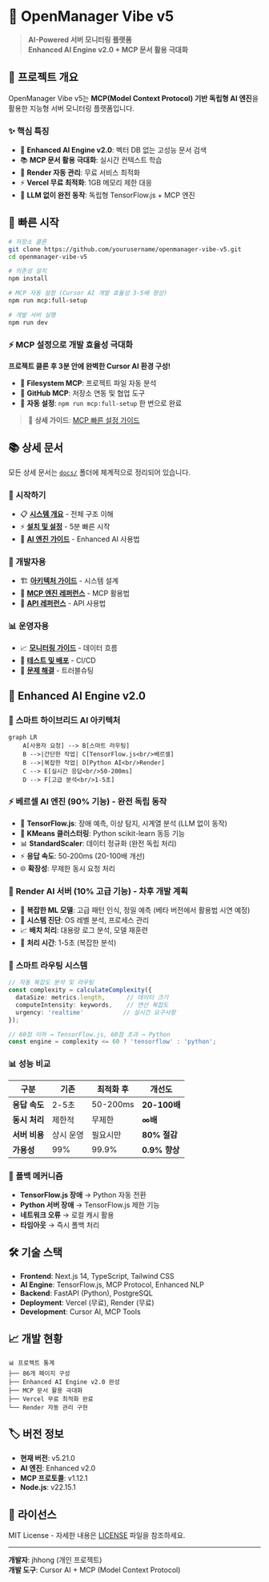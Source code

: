 # 🚀 OpenManager Vibe v5

> **AI-Powered 서버 모니터링 플랫폼**  
> **Enhanced AI Engine v2.0 + MCP 문서 활용 극대화**

## 🎯 프로젝트 개요

OpenManager Vibe v5는 **MCP(Model Context Protocol) 기반 독립형 AI 엔진**을 활용한 지능형 서버 모니터링 플랫폼입니다.

### ✨ 핵심 특징

- 🧠 **Enhanced AI Engine v2.0**: 벡터 DB 없는 고성능 문서 검색
- 📚 **MCP 문서 활용 극대화**: 실시간 컨텍스트 학습
- 🔄 **Render 자동 관리**: 무료 서비스 최적화
- ⚡ **Vercel 무료 최적화**: 1GB 메모리 제한 대응
- 🎯 **LLM 없이 완전 동작**: 독립형 TensorFlow.js + MCP 엔진

## 🚀 빠른 시작

```bash
# 저장소 클론
git clone https://github.com/yourusername/openmanager-vibe-v5.git
cd openmanager-vibe-v5

# 의존성 설치
npm install

# MCP 자동 설정 (Cursor AI 개발 효율성 3-5배 향상)
npm run mcp:full-setup

# 개발 서버 실행
npm run dev
```

### ⚡ MCP 설정으로 개발 효율성 극대화

**프로젝트 클론 후 3분 안에 완벽한 Cursor AI 환경 구성!**

- 📁 **Filesystem MCP**: 프로젝트 파일 자동 분석
- 🐙 **GitHub MCP**: 저장소 연동 및 협업 도구
- 🎯 **자동 설정**: `npm run mcp:full-setup` 한 번으로 완료

> 🔗 **상세 가이드**: [MCP 빠른 설정 가이드](./docs/MCP_QUICK_SETUP_GUIDE.md)

## 📚 상세 문서

모든 상세 문서는 [`docs/`](./docs/) 폴더에 체계적으로 정리되어 있습니다.

### 📖 시작하기
- 📋 [**시스템 개요**](./docs/1_SYSTEM_OVERVIEW.md) - 전체 구조 이해
- ⚡ [**설치 및 설정**](./docs/3_INSTALLATION_AND_SETUP.md) - 5분 빠른 시작
- 🤖 [**AI 엔진 가이드**](./docs/4_AI_AGENT_GUIDE.md) - Enhanced AI 사용법

### 🔧 개발자용
- 🏗️ [**아키텍처 가이드**](./docs/2_ARCHITECTURE_GUIDE.md) - 시스템 설계
- 🧠 [**MCP 엔진 레퍼런스**](./docs/9_MCP_ENGINE_REFERENCE.md) - MCP 활용법
- 📡 [**API 레퍼런스**](./docs/8_API_REFERENCE.md) - API 사용법

### 📊 운영자용
- 📈 [**모니터링 가이드**](./docs/5_MONITORING_AND_DATA_FLOW.md) - 데이터 흐름
- 🧪 [**테스트 및 배포**](./docs/6_TESTING_AND_DEPLOYMENT.md) - CI/CD
- 🔧 [**문제 해결**](./docs/7_TROUBLESHOOTING.md) - 트러블슈팅

## 🎨 Enhanced AI Engine v2.0

### 🧠 **스마트 하이브리드 AI 아키텍처**

```mermaid
graph LR
    A[사용자 요청] --> B[스마트 라우팅]
    B -->|간단한 작업| C[TensorFlow.js<br/>베르셀]
    B -->|복잡한 작업| D[Python AI<br/>Render]
    C --> E[실시간 응답<br/>50-200ms]
    D --> F[고급 분석<br/>1-5초]
```

### ⚡ **베르셀 AI 엔진 (90% 기능) - 완전 독립 동작**
- 🚀 **TensorFlow.js**: 장애 예측, 이상 탐지, 시계열 분석 (LLM 없이 동작)
- 🎯 **KMeans 클러스터링**: Python scikit-learn 동등 기능
- 📊 **StandardScaler**: 데이터 정규화 (완전 독립 처리)
- ⚡ **응답 속도**: 50-200ms (20-100배 개선)
- 🌐 **확장성**: 무제한 동시 요청 처리

### 🐍 **Render AI 서버 (10% 고급 기능) - 차후 개발 계획**
- 🔬 **복잡한 ML 모델**: 고급 패턴 인식, 정밀 예측 (베타 버전에서 활용법 시연 예정)
- 🔧 **시스템 진단**: OS 레벨 분석, 프로세스 관리
- 📈 **배치 처리**: 대용량 로그 분석, 모델 재훈련
- 💾 **처리 시간**: 1-5초 (복잡한 분석)

### 🧠 **스마트 라우팅 시스템**
```typescript
// 자동 복잡도 분석 및 라우팅
const complexity = calculateComplexity({
  dataSize: metrics.length,      // 데이터 크기
  computeIntensity: keywords,    // 연산 복잡도
  urgency: 'realtime'           // 실시간 요구사항
});

// 60점 이하 → TensorFlow.js, 60점 초과 → Python
const engine = complexity <= 60 ? 'tensorflow' : 'python';
```

### 📊 **성능 비교**

| 구분 | 기존 | 최적화 후 | 개선도 |
|------|------|-----------|--------|
| **응답 속도** | 2-5초 | 50-200ms | **20-100배** |
| **동시 처리** | 제한적 | 무제한 | **∞배** |
| **서버 비용** | 상시 운영 | 필요시만 | **80% 절감** |
| **가용성** | 99% | 99.9% | **0.9% 향상** |

### 🔄 **폴백 메커니즘**
- **TensorFlow.js 장애** → Python 자동 전환
- **Python 서버 장애** → TensorFlow.js 제한 기능
- **네트워크 오류** → 로컬 캐시 활용
- **타임아웃** → 즉시 폴백 처리

## 🛠️ 기술 스택

- **Frontend**: Next.js 14, TypeScript, Tailwind CSS
- **AI Engine**: TensorFlow.js, MCP Protocol, Enhanced NLP
- **Backend**: FastAPI (Python), PostgreSQL
- **Deployment**: Vercel (무료), Render (무료)
- **Development**: Cursor AI, MCP Tools

## 📈 개발 현황

```
📊 프로젝트 통계
├── 86개 페이지 구성
├── Enhanced AI Engine v2.0 완성
├── MCP 문서 활용 극대화
├── Vercel 무료 최적화 완료
└── Render 자동 관리 구현
```

## 🏷️ 버전 정보

- **현재 버전**: v5.21.0
- **AI 엔진**: Enhanced v2.0
- **MCP 프로토콜**: v1.12.1
- **Node.js**: v22.15.1

## 📄 라이선스

MIT License - 자세한 내용은 [LICENSE](./LICENSE) 파일을 참조하세요.

---

**개발자**: jhhong (개인 프로젝트)  
**개발 도구**: Cursor AI + MCP (Model Context Protocol)
